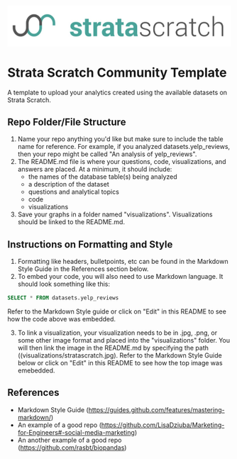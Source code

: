 ![strata scratch](visualizations/sslogo.jpg) 
# Strata Scratch Community Template
A template to upload your analytics created using the available datasets on Strata Scratch.

## Repo Folder/File Structure
1. Name your repo anything you'd like but make sure to include the table name for reference. For example, if you analyzed datasets.yelp_reviews, then your repo might be called "An analysis of yelp_reviews".
2. The README.md file is where your questions, code, visualizations, and answers are placed. At a minimum, it should include:
    * the names of the database table(s) being analyzed
    * a description of the dataset
    * questions and analytical topics
    * code
    * visualizations
3. Save your graphs in a folder named "visualizations". Visualizations should be linked to the README.md.

## Instructions on Formatting and Style
1. Formatting like headers, bulletpoints, etc can be found in the Markdown Style Guide in the References section below.
2. To embed your code, you will also need to use Markdown language. It should look something like this:
```sql
SELECT * FROM datasets.yelp_reviews
```
Refer to the Markdown Style guide or click on "Edit" in this README to see how the code above was embedded.

3. To link a visualization, your visualization needs to be in .jpg, .png, or some other image format and placed into the "visualizations" folder. You will then link the image in the README.md by specifying the path ((visualizations/stratascratch.jpg). Refer to the Markdown Style Guide below or click on "Edit" in this README to see how the top image was emebedded.
  
## References
- Markdown Style Guide (https://guides.github.com/features/mastering-markdown/)
- An example of a good repo (https://github.com/LisaDziuba/Marketing-for-Engineers#-social-media-marketing)
- An another example of a good repo (https://github.com/rasbt/biopandas)

